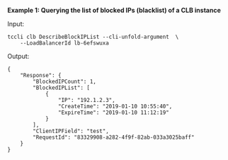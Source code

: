 **Example 1: Querying the list of blocked IPs (blacklist) of a CLB instance**



Input: 

```
tccli clb DescribeBlockIPList --cli-unfold-argument  \
    --LoadBalancerId lb-6efswuxa
```

Output: 
```
{
    "Response": {
        "BlockedIPCount": 1,
        "BlockedIPList": [
            {
                "IP": "192.1.2.3",
                "CreateTime": "2019-01-10 10:55:40",
                "ExpireTime": "2019-01-10 11:12:19"
            }
        ],
        "ClientIPField": "test",
        "RequestId": "83329908-a282-4f9f-82ab-033a3025baff"
    }
}
```


